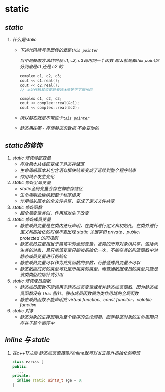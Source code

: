 # 

# static


## ***static***

1. *什么是static*

   - *下述代码括号里面传的就是`this pointer`*

     *当不是静态方法的时候 c1, c2, c3调用同一个函数 那么就是靠this point区分到底是c1 还是 c2 的*

     ```cpp
     complex c1, c2, c3;
     cout << c1.real();
     cout << c2.real();
     // 上述代码其实要是看透本质等于下面代码
     
     complex c1, c2, c3;
     cout << complex::real(&c1);
     cout << complex::real(&c2);
     ```

   - *所以静态就是不带这个`this pointer`*

   - *静态用在哪 - 存储静态的数据 不会变动的*



## ***static的修饰***

1. *static 修饰局部变量*
   - *存放原本从栈区变成了静态存储区*
   - *生命周期原本从包含语句模块结束变成了延续到整个程序结束*
   - *作用域不发生变化*
2. *static 修饰全局变量*
   - *static全局变量会存在静态存储区*
   - *生命周期会延续到整个程序结束*
   - *作用域从原本的全文件共享，变成了定义文件共享*
3. *static 修饰函数*
   - *跟全局变量类似，作用域发生了改变*
4. *static 修饰成员变量*
   - *静态成员变量是在类内进行声明，在类外进行定义和初始化，在类外进行定义和初始化的时候不要出现 static 关键字和 private、public、protected 访问规则*
   - *静态成员变量相当于类域中的全局变量，被类的所有对象所共享，包括派生类的对象，且只能该变量只能被初始化一次，不能在类的构造函数中对静态成员变量进行初始化*
   - *静态成员变量可以作为成员函数的参数，而普通成员变量不可以*
   - *静态数据成员的类型可以是所属类的类型，而普通数据成员的类型只能是该类类型的指针或引用*
5. *static 修饰成员函数*
   - *静态成员函数不能调用非静态成员变量或者非静态成员函数，因为静态成员函数没有 `this` 指针。静态成员函数做为类作用域的全局函数*
   - *静态成员函数不能声明成 virtual function、const funciton、volatile function*
6. *static 对象*
   - *静态对象的生存周期为整个程序的生命周期，而非静态对象的生命周期只存在于某个循环中*

## ***inline 与 static***

1. *在c++17之后 静态成员直接类内inline就可以省去类外初始化的麻烦*

   ```cpp
   class Person {
   public:
     ...
   private:
     inline static uint8_t age = 0;
   }
   ```

   


